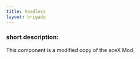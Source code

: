 ```yaml
---
title: headless
layout: brigade
---
```


### short description:
This component is a modified copy of the aceX Mod.
